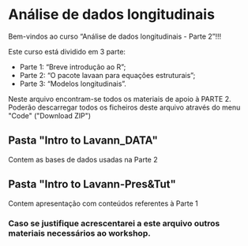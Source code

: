 # Análise de dados longitudinais
Bem-vindos ao curso “Análise de dados longitudinais - Parte 2”!!!

Este curso está dividido em 3 parte:
- Parte 1: “Breve introdução ao R”;
- Parte 2: “O pacote lavaan para equações estruturais”;
- Parte 3: “Modelos longitudinais”.

Neste arquivo encontram-se todos os materiais de apoio à PARTE 2.
Poderão descarregar todos os ficheiros deste arquivo através do menu "Code" ("Download ZIP")

## Pasta "Intro to Lavann_DATA"
Contem as bases de dados usadas na Parte 2

## Pasta "Intro to Lavann-Pres&Tut"
Contem apresentação com conteúdos referentes à Parte 1


### Caso se justifique acrescentarei a este arquivo outros materiais necessários ao workshop.

